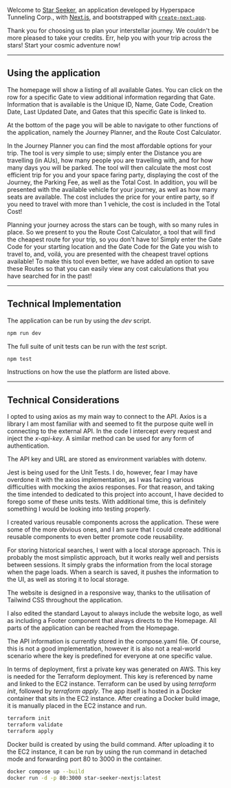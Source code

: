 Welcome to [Star Seeker](http://ec2-13-40-33-185.eu-west-2.compute.amazonaws.com/), an application developed by Hyperspace Tunneling Corp., with [Next.js](https://nextjs.org), and bootstrapped with [`create-next-app`](https://nextjs.org/docs/app/api-reference/cli/create-next-app).

Thank you for choosing us to plan your interstellar journey. We couldn't be more pleased to take your credits. Err, help you with your trip across the stars! Start your cosmic adventure now!

---

## Using the application

The homepage will show a listing of all available Gates. You can click on the row for a specific Gate to view additional information regarding that Gate. Information that is available is the Unique ID, Name, Gate Code, Creation Date, Last Updated Date, and Gates that this specific Gate is linked to.

At the bottom of the page you will be able to navigate to other functions of the application, namely the Journey Planner, and the Route Cost Calculator.

In the Journey Planner you can find the most affordable options for your trip. The tool is very simple to use; simply enter the Distance you are travelling (in AUs), how many people you are travelling with, and for how many days you will be parked. The tool will then calculate the most cost efficient trip for you and your space faring party, displaying the cost of the Journey, the Parking Fee, as well as the Total Cost. In addition, you will be presented with the available vehicle for your journey, as well as how many seats are available. The cost includes the price for your entire party, so if you need to travel with more than 1 vehicle, the cost is included in the Total Cost!

Planning your journey across the stars can be tough, with so many rules in place. So we present to you the Route Cost Calculator, a tool that will find the cheapest route for your trip, so you don't have to! Simply enter the Gate Code for your starting location and the Gate Code for the Gate you wish to travel to, and, voilá, you are presented with the cheapest travel options available! To make this tool even better, we have added an option to save these Routes so that you can easily view any cost calculations that you have searched for in the past!

---

## Technical Implementation

The application can be run by using the *dev* script.

```bash
npm run dev
```

The full suite of unit tests can be run with the *test* script.

```bash
npm test
```

Instructions on how the use the platform are listed above.

---

## Technical Considerations

I opted to using axios as my main way to connect to the API. Axios is a library I am most familiar with and seemed to fit the purpose quite well in connecting to the external API. In the code I intercept every request and inject the *x-api-key*. A similar method can be used for any form of authentication.

The API key and URL are stored as environment variables with dotenv.

Jest is being used for the Unit Tests. I do, however, fear I may have overdone it with the axios implementation, as I was facing various difficulties with mocking the axios responses. For that reason, and taking the time intended to dedicated to this project into account, I have decided to forego some of these units tests. With additional time, this is definitely something I would be looking into testing properly.

I created various reusable components across the application. These were some of the more obvious ones, and I am sure that I could create additional reusable components to even better promote code reusability.

For storing historical searches, I went with a local storage approach. This is probably the most simplistic approach, but it works really well and persists between sessions. It simply grabs the information from the local storage when the page loads. When a search is saved, it pushes the information to the UI, as well as storing it to local storage.

The website is designed in a responsive way, thanks to the utilisation of Tailwind CSS throughout the application.

I also edited the standard Layout to always include the website logo, as well as including a Footer component that always directs to the Homepage. All parts of the application can be reached from the Homepage.

The API information is currently stored in the compose.yaml file. Of course, this is not a good implementation, however it is also not a real-world scenario where the key is predefined for everyone at one specific value.

In terms of deployment, first a private key was generated on AWS. This key is needed for the Terraform deployment. This key is referenced by name and linked to the EC2 instance. Terraform can be used by using *terraform init*, followed by *terraform apply*. The app itself is hosted in a Docker container that sits in the EC2 instance. After creating a Docker build image, it is manually placed in the EC2 instance and run.

```bash
terraform init
terraform validate
terraform apply
```

Docker build is created by using the build command. After uploading it to the EC2 instance, it can be run by using the run command in detached mode and forwarding port 80 to 3000 in the container.

```bash
docker compose up --build
docker run -d -p 80:3000 star-seeker-nextjs:latest
```